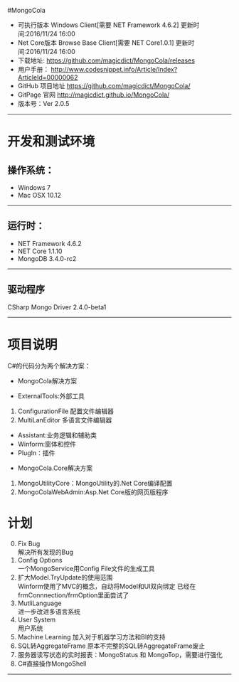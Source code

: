 #MongoCola
       
* 可执行版本 Windows Client[需要 NET Framework 4.6.2] 更新时间:2016/11/24 16:00
* Net Core版本 Browse Base Client[需要 NET Core1.0.1] 更新时间:2016/11/24 16:00
* 下载地址:  <https://github.com/magicdict/MongoCola/releases>
* 用户手册： <http://www.codesnippet.info/Article/Index?ArticleId=00000062>
* GitHub 项目地址 <https://github.com/magicdict/MongoCola/>
* GitPage 官网 <http://magicdict.github.io/MongoCola/>
* 版本号：Ver 2.0.5
 
***

# 开发和测试环境
## 操作系统：
* Windows 7
* Mac OSX 10.12

***

## 运行时：
* NET Framework 4.6.2
* NET Core 1.1.10
* MongoDB 3.4.0-rc2 

***

## 驱动程序
CSharp Mongo Driver 2.4.0-beta1

***

# 项目说明
C#的代码分为两个解决方案： 

- MongoCola解决方案  
* ExternalTools:外部工具   
1. ConfigurationFile 配置文件编辑器
2. MultiLanEditor 多语言文件编辑器
* Assistant:业务逻辑和辅助类  
* Winform:窗体和控件  
* PlugIn：插件  

- MongoCola.Core解决方案  
1. MongoUtilityCore：MongoUtility的.Net Core编译配置  
2. MongoColaWebAdmin:Asp.Net Core版的网页版程序  

# 计划
0. Fix Bug  
	解决所有发现的Bug 
1. Config Options  
	一个MongoService用Config File文件的生成工具 
2. 扩大Model.TryUpdate的使用范围  
	Winform使用了MVC的概念，自动将Model和UI双向绑定
	已经在frmConnnection/frmOption里面尝试了
3. MutliLanguage  
	进一步改进多语言系统
4. User System  
	用户系统
5. Machine Learning
    加入对于机器学习方法和BI的支持
6. SQL转AggregateFrame
	原本不完整的SQL转AggregateFrame废止
7. 服务器读写状态的实时报表：MongoStatus 和 MongoTop，需要进行强化
8. C#直接操作MongoShell

***
